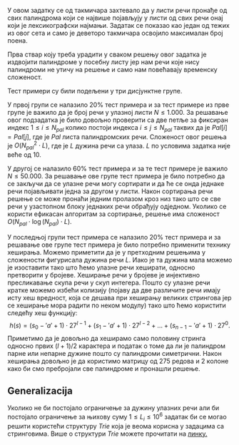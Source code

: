 У овом задатку се од такмичара захтевало да у листи речи пронађе од свих палиндрома који се највише појављују у листи од свих речи онај који је лексикографски најмањи. Задатак се показао као један од тежих из овог сета и само је деветоро такмичара освојило максималан број поена.

Прва ствар коју треба урадити у сваком решењу овог задатка је издвојити палиндроме у посебну листу јер нам речи које нису палиндроми не утичу на решење и само нам повећавају временску сложеност. 

Тест примери су били подељени у три дисјунктне групе.

У првој групи се налазило $20\%$ тест примера и за тест примере из прве групе је важило да је број речи у улазној листи $N \leq 1.000$. За решавање овог подзадатка је било довољно проверити са две петље за фиксиран индекс $1 \leq i \leq N_{pal}$ колико постоји индекса $i \leq j \leq N_{pal}$ таквих да је $Pal[i]=Pal[j]$, где је $Pal$ листа палиндромских речи.  Сложеност овог решења је $O(N_{pal}^2 \cdot L)$, где је $L$ дужина речи са улаза. $L$ по условима задатка није веће од $10$.

У другој се налазило $60\%$ тест примера и за те тест примере је важило $N \leq 50.000$. За решавање ове групе тест примера је било потребно да се закључи да се улазне речи могу сортирати и да ће се онда једнаке речи појављивати једна за другом у листи. Након сортирања речи решење се може пронаћи једним пролазом кроз низ тако што се све речи у узастопном блоку једнаких речи обрађују одједном. Уколико се користи ефикасан алгоритам за сортирање, решење има сложеност $O(N_{pal}\cdot \log(N_{pal}) \cdot L)$.

У последњој групи тест примера се налазило $20\%$ тест примера и за решавање ове групе тест примера је било потребно применити технику хеширања. Можемо приметити да је у претходним решењима у сложености фигурисала дужина речи $L$. Иако је та дужина мала можемо је изоставити тако што ћемо улазне речи хеширати, односно претворити у бројеве. Хеширање речи у бројеве је инјективно пресликавање скупа речи у скуп интегера. Пошто су улазне речи кратке можемо избећи колизију (појаву да две различите речи имају исту хеш вредност, која се дешава при хеширању великих стрингова јер се хеширање мора радити по неком модулу) тако што ћемо користити следећу хеш функцију:
$$
h(s)=(s_0-'a'+1)\cdot 27^{l-1}+(s_1-'a'+1)\cdot 27^{l-2}+\ldots+(s_{n-1}-'a'+1)\cdot 27^0. 
$$
Приметимо да је довољно да хеширамо само половину стринга односно првих $(l+1)/2$ карактера и податак о томе да ли је палиндром парне или непарне дужине пошто су палиндроми симетрични. Након хеширања довољно је да користимо матрицу од $275$ редова и $2$ колоне како би смо пребројали све палиндроме и пронашли решење.

## Generalizacija
Уколико не би постојало ограничење за дужину улазних речи али би постојало ограничење за њихову суму $1 \leq L_i \leq 10^6$ задатак би се могао решити користећи структуру *Trie* која је веома корисна у задацима са стринговима. Више о структури *Trie* можете прочитати на [линку.](http://www.dms.rs/agogeit/data/tekstovi/Trie.pdf)